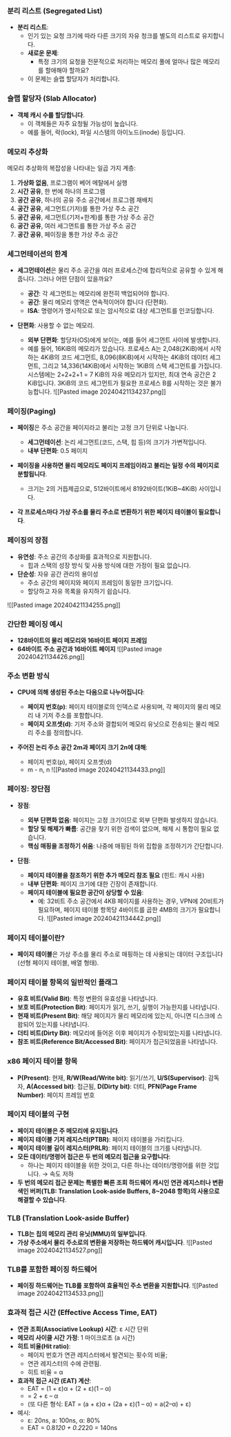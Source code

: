 ### 분리 리스트 (Segregated List)

- **분리 리스트**:
    - 인기 있는 요청 크기에 따라 다른 크기의 자유 청크를 별도의 리스트로 유지합니다.
    - **새로운 문제**:
        - 특정 크기의 요청을 전문적으로 처리하는 메모리 풀에 얼마나 많은 메모리를 할애해야 할까요?
    - 이 문제는 슬랩 할당자가 처리합니다.

### 슬랩 할당자 (Slab Allocator)

- **객체 캐시 수를 할당합니다**.
    - 이 객체들은 자주 요청될 가능성이 높습니다.
    - 예를 들어, 락(lock), 파일 시스템의 아이노드(inode) 등입니다.

### 메모리 추상화

메모리 추상화의 복잡성을 나타내는 일곱 가지 계층:

1. **가상화 없음**, 프로그램이 베어 메탈에서 실행
2. **시간 공유**, 한 번에 하나의 프로그램
3. **공간 공유**, 하나의 공유 주소 공간에서 프로그램 재배치
4. **공간 공유**, 세그먼트(기저)를 통한 가상 주소 공간
5. **공간 공유**, 세그먼트(기저+한계)를 통한 가상 주소 공간
6. **공간 공유**, 여러 세그먼트를 통한 가상 주소 공간
7. **공간 공유**, 페이징을 통한 가상 주소 공간

### 세그먼테이션의 한계

- **세그먼테이션**은 물리 주소 공간을 여러 프로세스간에 합리적으로 공유할 수 있게 해줍니다. 그러나 어떤 단점이 있을까요?
    
    - **공간**: 각 세그먼트는 메모리에 완전히 백업되어야 합니다.
    - **공간**: 물리 메모리 영역은 연속적이어야 합니다 (단편화).
    - **ISA**: 명령어가 명시적으로 또는 암시적으로 대상 세그먼트를 인코딩합니다.
- **단편화**: 사용할 수 없는 메모리.
    
    - **외부 단편화**: 할당자(OS)에게 보이는, 예를 들어 세그먼트 사이에 발생합니다.
    - 예를 들어, 16KiB의 메모리가 있습니다. 프로세스 A는 2,048(2KiB)에서 시작하는 4KiB의 코드 세그먼트, 8,096(8KiB)에서 시작하는 4KiB의 데이터 세그먼트, 그리고 14,336(14KiB)에서 시작하는 1KiB의 스택 세그먼트를 가집니다. 시스템에는 2+2+2+1 = 7 KiB의 자유 메모리가 있지만, 최대 연속 공간은 2 KiB입니다. 3KiB의 코드 세그먼트가 필요한 프로세스 B를 시작하는 것은 불가능합니다.
![[Pasted image 20240421134237.png]]

### 페이징(Paging)

- **페이징**은 주소 공간을 페이지라고 불리는 고정 크기 단위로 나눕니다.
    
    - **세그먼테이션**: 논리 세그먼트(코드, 스택, 힙 등)의 크기가 가변적입니다.
    - **내부 단편화**: 0.5 페이지
- **페이징을 사용하면 물리 메모리도 페이지 프레임이라고 불리는 일정 수의 페이지로 분할됩니다**.
    
    - 크기는 2의 거듭제곱으로, 512바이트에서 8192바이트(1KiB~4KiB) 사이입니다.
- **각 프로세스마다 가상 주소를 물리 주소로 변환하기 위한 페이지 테이블이 필요합니다**.
    

### 페이징의 장점

- **유연성**: 주소 공간의 추상화를 효과적으로 지원합니다.
    - 힙과 스택의 성장 방식 및 사용 방식에 대한 가정이 필요 없습니다.
- **단순성**: 자유 공간 관리의 용이성
    - 주소 공간의 페이지와 페이지 프레임이 동일한 크기입니다.
    - 할당하고 자유 목록을 유지하기 쉽습니다.

![[Pasted image 20240421134255.png]]

### 간단한 페이징 예시

- **128바이트의 물리 메모리와 16바이트 페이지 프레임**
- **64바이트 주소 공간과 16바이트 페이지**
![[Pasted image 20240421134426.png]]
### 주소 변환 방식

- **CPU에 의해 생성된 주소는 다음으로 나누어집니다**:
    
    - **페이지 번호(p)**: 페이지 테이블로의 인덱스로 사용되며, 각 페이지의 물리 메모리 내 기저 주소를 포함합니다.
    - **페이지 오프셋(d)**: 기저 주소와 결합되어 메모리 유닛으로 전송되는 물리 메모리 주소를 정의합니다.
- **주어진 논리 주소 공간 2m과 페이지 크기 2n에 대해**:
    
    - 페이지 번호(p), 페이지 오프셋(d)
    - m - n, n
![[Pasted image 20240421134433.png]]
### 페이징: 장단점

- **장점**:
    
    - **외부 단편화 없음**: 페이지는 고정 크기이므로 외부 단편화 발생하지 않습니다.
    - **할당 및 해제가 빠름**: 공간을 찾기 위한 검색이 없으며, 해제 시 통합이 필요 없습니다.
    - **핵심 매핑을 조정하기 쉬움**: 나중에 매핑된 하위 집합을 조정하기가 간단합니다.
- **단점**:
    
    - **페이지 테이블을 참조하기 위한 추가 메모리 참조 필요** (힌트: 캐시 사용)
    - **내부 단편화**: 페이지 크기에 대한 긴장이 존재합니다.
    - **페이지 테이블에 필요한 공간이 상당할 수 있음**:
        - 예: 32비트 주소 공간에서 4KB 페이지를 사용하는 경우, VPN에 20비트가 필요하며, 페이지 테이블 항목당 4바이트를 곱한 4MB의 크기가 필요합니다.
![[Pasted image 20240421134442.png]]

### 페이지 테이블이란?

- **페이지 테이블**은 가상 주소를 물리 주소로 매핑하는 데 사용되는 데이터 구조입니다(선형 페이지 테이블, 배열 형태).

### 페이지 테이블 항목의 일반적인 플래그

- **유효 비트(Valid Bit)**: 특정 변환의 유효성을 나타냅니다.
- **보호 비트(Protection Bit)**: 페이지가 읽기, 쓰기, 실행이 가능한지를 나타냅니다.
- **현재 비트(Present Bit)**: 해당 페이지가 물리 메모리에 있는지, 아니면 디스크에 스왑되어 있는지를 나타냅니다.
- **더티 비트(Dirty Bit)**: 메모리에 들어온 이후 페이지가 수정되었는지를 나타냅니다.
- **참조 비트(Reference Bit/Accessed Bit)**: 페이지가 접근되었음을 나타냅니다.

### x86 페이지 테이블 항목

- **P(Present)**: 현재, **R/W(Read/Write bit)**: 읽기/쓰기, **U/S(Supervisor)**: 감독자, **A(Accessed bit)**: 접근됨, **D(Dirty bit)**: 더티, **PFN(Page Frame Number)**: 페이지 프레임 번호

### 페이지 테이블의 구현

- **페이지 테이블은 주 메모리에 유지됩니다**.
- **페이지 테이블 기저 레지스터(PTBR)**: 페이지 테이블을 가리킵니다.
- **페이지 테이블 길이 레지스터(PRLR)**: 페이지 테이블의 크기를 나타냅니다.
- **모든 데이터/명령어 접근은 두 번의 메모리 접근을 요구합니다**:
    - 하나는 페이지 테이블을 위한 것이고, 다른 하나는 데이터/명령어를 위한 것입니다. → 속도 저하
- **두 번의 메모리 접근 문제는 특별한 빠른 조회 하드웨어 캐시인 연관 레지스터나 변환 색인 버퍼(TLB: Translation Look-aside Buffers, 8~2048 항목)의 사용으로 해결할 수 있습니다**.

### TLB (Translation Look-aside Buffer)

- **TLB는 칩의 메모리 관리 유닛(MMU)의 일부입니다**.
- **가상 주소에서 물리 주소로의 변환을 저장하는 하드웨어 캐시입니다**.
![[Pasted image 20240421134527.png]]
### TLB를 포함한 페이징 하드웨어

- **페이징 하드웨어는 TLB를 포함하여 효율적인 주소 변환을 지원합니다**.
![[Pasted image 20240421134533.png]]
### 효과적 접근 시간 (Effective Access Time, EAT)

- **연관 조회(Associative Lookup) 시간**: ε 시간 단위
- **메모리 사이클 시간 가정**: 1 마이크로초 (a 시간)
- **히트 비율(Hit ratio)**:
    - 페이지 번호가 연관 레지스터에서 발견되는 횟수의 비율;
    - 연관 레지스터의 수에 관련됨.
    - 히트 비율 = α
- **효과적 접근 시간 (EAT) 계산**:
    - EAT = (1 + ε)α + (2 + ε)(1 – α)
    - = 2 + ε – α
    - (또 다른 형식: EAT = (a + ε)α + (2a + ε)(1 – α) = a(2–α) + ε)
- 예시:
    - ε: 20ns, a: 100ns, α: 80%
    - EAT = 0.8*120 + 0.2*220 = 140ns






